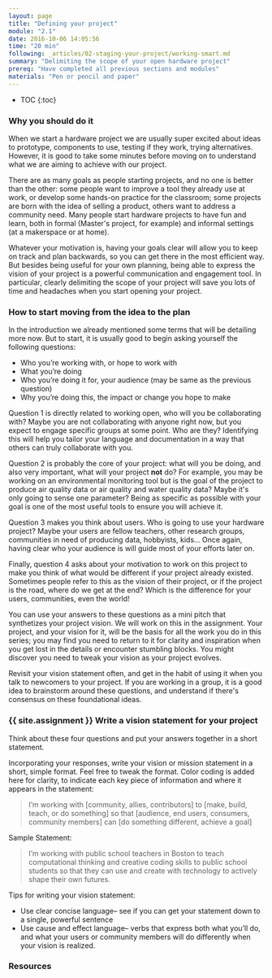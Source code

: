 ```yaml
---
layout: page
title: "Defining your project"
module: "2.1"
date: 2016-10-06 14:05:56
time: "20 min"
following: _articles/02-staging-your-project/working-smart.md
summary: "Delimiting the scope of your open hardware project"
prereq: "Have completed all previous sections and modules"
materials: "Pen or pencil and paper"
---
```


* TOC
{:toc}

### Why you should do it

When we start a hardware project we are usually super excited about ideas to prototype, components to use, testing if they work, trying alternatives. However, it is good to take some minutes before moving on to understand what we are aiming to achieve with our project. 

There are as many goals as people starting projects, and no one is better than the other: some people want to improve a tool they already use at work, or develop some hands-on practice for the classroom; some projects are born with the idea of selling a product, others want to address a community need. Many people start hardware projects to have fun and learn, both in formal (Master's project, for example) and informal settings (at a makerspace or at home).  

Whatever your motivation is, having your goals clear will allow you to keep on track and plan backwards, so you can get there in the most efficient way. But besides being useful for your own planning, being able to express the vision of your project is a powerful communication and engagement tool. In particular, clearly delimiting the scope of your project will save you lots of time and headaches when you start opening your project.

### How to start moving from the idea to the plan

In the introduction we already mentioned some terms that will be detailing more now. But to start, it is usually good to begin asking yourself the following questions: 

- Who you’re working with, or hope to work with
- What you’re doing
- Who you’re doing it for, your audience (may be same as the previous question)
- Why you’re doing this, the impact or change you hope to make

Question 1 is directly related to working open, who will you be collaborating with? Maybe you are not collaborating with anyone right now, but you expect to engage specific groups at some point. Who are they? Identifying this will help you tailor your language and documentation in a way that others can truly collaborate with you.

Question 2 is probably the core of your project: what will you be doing, and also very important, what will your project **not** do? For example, you may be working on an environmental monitoring tool but is the goal of the project to produce air quality data or air quality and water quality data? Maybe it's only going to sense one parameter? Being as specific as possible with your goal is one of the most useful tools to ensure you will achieve it.

Question 3 makes you think about users. Who is going to use your hardware project? Maybe your users are fellow teachers, other research groups, communities in need of producing data, hobbyists, kids... Once again, having clear who your audience is will guide most of your efforts later on.

Finally, question 4 asks about your motivation to work on this project to make you think of what would be different if your project already existed. Sometimes people refer to this as the vision of their project, or if the project is the road, where do we get at the end? Which is the difference for your users, communities, even the world!

You can use your answers to these questions as a mini pitch that synthetizes your project vision. We will work on this in the assignment. Your project, and your vision for it, will be the basis for all the work you do in this series; you may find you need to return to it for clarity and inspiration when you get lost in the details or encounter stumbling blocks. You might discover you need to tweak your vision as your project evolves. 

Revisit your vision statement often, and get in the habit of using it when you talk to newcomers to your project. If you are working in a group, it is a good idea to brainstorm around these questions, and understand if there's consensus on these foundational ideas.


### {{ site.assignment }} Write a vision statement for your project

Think about these four questions and put your answers together in a short statement.

Incorporating your responses, write your vision or mission statement in a short, simple format. Feel free to tweak the format. Color coding is added here for clarity, to indicate each key piece of information and where it appears in the statement:

> I’m working with [community, allies, contributors] to [make, build, teach, or do something] so that [audience, end users, consumers, community members] can [do something different, achieve a goal]

Sample Statement:

> I’m working with public school teachers in Boston to teach computational thinking and creative coding skills to public school students so that they can use and create with technology to actively shape their own futures.

Tips for writing your vision statement:

- Use clear concise language– see if you can get your statement down to a single, powerful sentence
- Use cause and effect language– verbs that express both what you’ll do, and what your users or community members will do differently when your vision is realized.

### Resources
